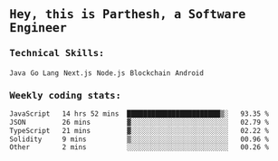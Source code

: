 <samp>
    <h2>Hey, this is Parthesh, a Software Engineer</h2>
    <h3>Technical Skills: </h3>
    <code>Java</code> <code>Go Lang</code> <code>Next.js</code> <code>Node.js</code> <code>Blockchain</code> <code>Android</code>
    <h3>Weekly coding stats:</h3>
<!--START_SECTION:waka-->

```txt
JavaScript   14 hrs 52 mins  ███████████████████████▒░   93.35 %
JSON         26 mins         ▓░░░░░░░░░░░░░░░░░░░░░░░░   02.79 %
TypeScript   21 mins         ▓░░░░░░░░░░░░░░░░░░░░░░░░   02.22 %
Solidity     9 mins          ▒░░░░░░░░░░░░░░░░░░░░░░░░   00.96 %
Other        2 mins          ░░░░░░░░░░░░░░░░░░░░░░░░░   00.26 %
```

<!--END_SECTION:waka-->
</samp>
